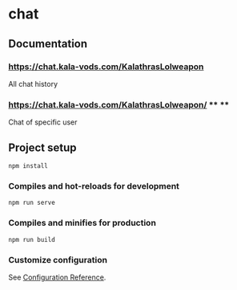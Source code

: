 # chat

## Documentation

### https://chat.kala-vods.com/KalathrasLolweapon
All chat history

### https://chat.kala-vods.com/KalathrasLolweapon/ ** <username> **
Chat of specific user


## Project setup
```
npm install
```

### Compiles and hot-reloads for development
```
npm run serve
```

### Compiles and minifies for production
```
npm run build
```

### Customize configuration
See [Configuration Reference](https://cli.vuejs.org/config/).
